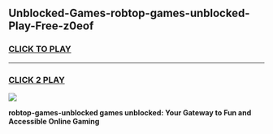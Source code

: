 
## Unblocked-Games-robtop-games-unblocked-Play-Free-z0eof
<h3>
<a href="https://premium76.site?title=robtop-games-unblocked&ref=18A1">CLICK TO PLAY</a></h3>
<hr>

<h3>
<a href="https://premium76.site?title=robtop-games-unblocked&ref=18A1">CLICK 2 PLAY</a>
  
</h3>

<a href="https://premium76.site?title=robtop-games-unblocked&ref=18A1"><img src="https://clearcache.store/games.png"></a>


**robtop-games-unblocked games unblocked: Your Gateway to Fun and Accessible Online Gaming**
